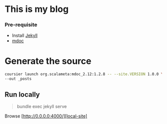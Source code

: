 # This is my blog

### Pre-requisite

* Install [Jekyll][jekyll]
* [mdoc][]

[jekyll]: https://jekyllrb.com/docs/
[mdoc]: https://scalameta.org/mdoc/docs/installation.html

# Generate the source

```bash
coursier launch org.scalameta:mdoc_2.12:1.2.8 -- --site.VERSION 1.0.0 \
--out _posts
```

## Run locally 

>bundle exec jekyll serve

Browse [http://0.0.0.0:4000/][local-site]

[local-site]: http://0.0.0.0:4000